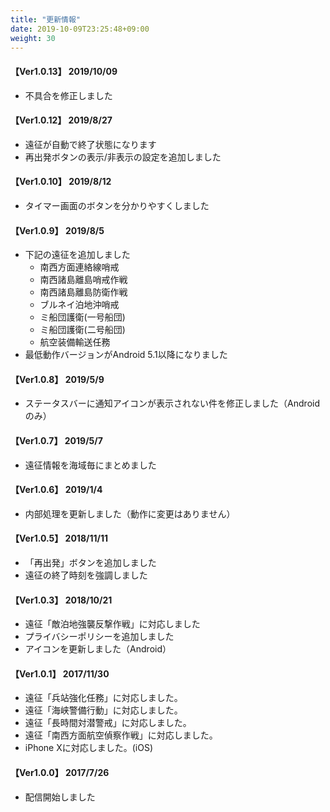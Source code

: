 ```yaml
---
title: "更新情報"
date: 2019-10-09T23:25:48+09:00
weight: 30
---
```


#### 【Ver1.0.13】 2019/10/09

* 不具合を修正しました

#### 【Ver1.0.12】 2019/8/27

* 遠征が自動で終了状態になります
* 再出発ボタンの表示/非表示の設定を追加しました

#### 【Ver1.0.10】 2019/8/12

* タイマー画面のボタンを分かりやすくしました

#### 【Ver1.0.9】 2019/8/5

* 下記の遠征を追加しました
    * 南西方面連絡線哨戒
    * 南西諸島離島哨戒作戦
    * 南西諸島離島防衛作戦
    * ブルネイ泊地沖哨戒
    * ミ船団護衛(一号船団)
    * ミ船団護衛(二号船団)
    * 航空装備輸送任務
* 最低動作バージョンがAndroid 5.1以降になりました

#### 【Ver1.0.8】 2019/5/9

* ステータスバーに通知アイコンが表示されない件を修正しました（Androidのみ）

#### 【Ver1.0.7】 2019/5/7

* 遠征情報を海域毎にまとめました

#### 【Ver1.0.6】 2019/1/4

* 内部処理を更新しました（動作に変更はありません）

#### 【Ver1.0.5】 2018/11/11

* 「再出発」ボタンを追加しました
* 遠征の終了時刻を強調しました

#### 【Ver1.0.3】 2018/10/21

* 遠征「敵泊地強襲反撃作戦」に対応しました
* プライバシーポリシーを追加しました
* アイコンを更新しました（Android）

#### 【Ver1.0.1】 2017/11/30

* 遠征「兵站強化任務」に対応しました。
* 遠征「海峡警備行動」に対応しました。
* 遠征「長時間対潜警戒」に対応しました。
* 遠征「南西方面航空偵察作戦」に対応しました。
* iPhone Xに対応しました。(iOS)

#### 【Ver1.0.0】 2017/7/26

* 配信開始しました